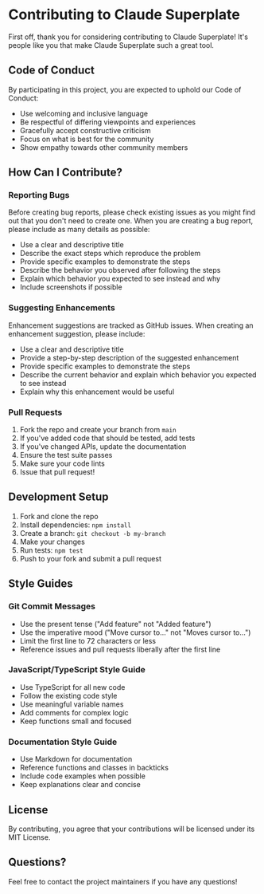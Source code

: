# Contributing to Claude Superplate

First off, thank you for considering contributing to Claude Superplate! It's people like you that make Claude Superplate such a great tool.

## Code of Conduct

By participating in this project, you are expected to uphold our Code of Conduct:

- Use welcoming and inclusive language
- Be respectful of differing viewpoints and experiences
- Gracefully accept constructive criticism
- Focus on what is best for the community
- Show empathy towards other community members

## How Can I Contribute?

### Reporting Bugs

Before creating bug reports, please check existing issues as you might find out that you don't need to create one. When you are creating a bug report, please include as many details as possible:

- Use a clear and descriptive title
- Describe the exact steps which reproduce the problem
- Provide specific examples to demonstrate the steps
- Describe the behavior you observed after following the steps
- Explain which behavior you expected to see instead and why
- Include screenshots if possible

### Suggesting Enhancements

Enhancement suggestions are tracked as GitHub issues. When creating an enhancement suggestion, please include:

- Use a clear and descriptive title
- Provide a step-by-step description of the suggested enhancement
- Provide specific examples to demonstrate the steps
- Describe the current behavior and explain which behavior you expected to see instead
- Explain why this enhancement would be useful

### Pull Requests

1. Fork the repo and create your branch from `main`
2. If you've added code that should be tested, add tests
3. If you've changed APIs, update the documentation
4. Ensure the test suite passes
5. Make sure your code lints
6. Issue that pull request!

## Development Setup

1. Fork and clone the repo
2. Install dependencies: `npm install`
3. Create a branch: `git checkout -b my-branch`
4. Make your changes
5. Run tests: `npm test`
6. Push to your fork and submit a pull request

## Style Guides

### Git Commit Messages

- Use the present tense ("Add feature" not "Added feature")
- Use the imperative mood ("Move cursor to..." not "Moves cursor to...")
- Limit the first line to 72 characters or less
- Reference issues and pull requests liberally after the first line

### JavaScript/TypeScript Style Guide

- Use TypeScript for all new code
- Follow the existing code style
- Use meaningful variable names
- Add comments for complex logic
- Keep functions small and focused

### Documentation Style Guide

- Use Markdown for documentation
- Reference functions and classes in backticks
- Include code examples when possible
- Keep explanations clear and concise

## License

By contributing, you agree that your contributions will be licensed under its MIT License.

## Questions?

Feel free to contact the project maintainers if you have any questions!